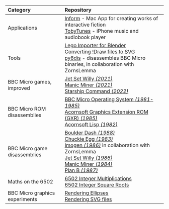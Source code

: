 <div align="center">

| Category     | Repository |
|:-------------|:-----------|
| Applications | [Inform](https://github.com/TobyLobster/Inform) - Mac App for creating works of interactive fiction<br>[TobyTunes](https://github.com/TobyLobster/TobyTunesApp) - iPhone music and audiobook player |
| Tools        | [Lego Importer for Blender](https://github.com/TobyLobster/ImportLDraw)<br>[Converting !Draw files to SVG](https://github.com/TobyLobster/DrawConversion)<br>[py8dis](https://github.com/ZornsLemma/py8dis) - disassembles BBC Micro binaries, in collaboration with ZornsLemma |
| BBC Micro games, improved | [Jet Set Willy *(2021)*](https://github.com/TobyLobster/jsw2021)<br>[Manic Miner *(2021)*](https://github.com/TobyLobster/ManicMiner2021)<br>[Starship Command *(2022)*](https://github.com/TobyLobster/StarshipCommand2022) |
| BBC Micro ROM disassemblies | [BBC Micro Operating System *(1981-1985)*](https://tobylobster.github.io/mos/index.html)<br>[Acornsoft Graphics Extension ROM (GXR) *(1985)*](https://tobylobster.github.io/GXR-pages/)<br>[Acornsoft Lisp *(1982)*](https://github.com/TobyLobster/lisp)|
| BBC Micro game disassemblies | [Boulder Dash *(1988)*](https://github.com/TobyLobster/Boulderdash)<br>[Chuckie Egg *(1983)*](https://github.com/TobyLobster/ChuckieEgg)<br>[Imogen *(1986)*](https://github.com/ZornsLemma/Imogen) in collaboration with ZornsLemma<br>[Jet Set Willy *(1986)*](https://github.com/TobyLobster/jsw)<br>[Manic Miner *(1984)*](https://github.com/TobyLobster/ManicMiner)<br>[Plan B *(1987)*](https://github.com/TobyLobster/PlanB) |
| Maths on the 6502 | [6502 Integer Multiplications](https://github.com/TobyLobster/multiply_test)<br>[6502 Integer Square Roots](https://github.com/TobyLobster/sqrt_test) |
| BBC Micro graphics experiments | [Rendering Ellipses](https://github.com/TobyLobster/ellipse)<br>[Rendering SVG files](https://github.com/TobyLobster/svgtest) |
</div>
